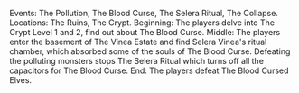   Events: The Pollution, The Blood Curse, The Selera Ritual, The Collapse.
  Locations: The Ruins, The Crypt.
  Beginning:
    The players delve into The Crypt Level 1 and 2, find out about The Blood Curse. 
  Middle:
    The players enter the basement of The Vinea Estate and find Selera Vinea's ritual chamber, 
      which absorbed some of the souls of The Blood Curse.
    Defeating the polluting monsters stops The Selera Ritual which turns off all the capacitors for The Blood Curse.
  End:
    The players defeat The Blood Cursed Elves.